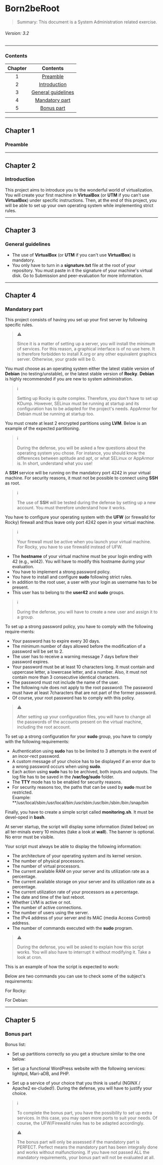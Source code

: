 # Born2beRoot
> Summary: This document is a System Administration related exercise.
###### Version: 3.2
---
### Contents

<div align="center">

| Chapter | Contents |
| :-----: | :------: |
| 1 | [Preamble](#Chapter-1) |
| 2 | [Introduction](#Chapter-2) |
| 3 | [General guidelines](#Chapter-3) |
| 4 | [Mandatory part](#Chapter-4) |
| 5 | [Bonus part](#Chapter-5) |

</div>

---
## Chapter 1
### Preamble

---
## Chapter 2
### Introduction

This project aims to introduce you to the wonderful world of virtualization.
<br>
You will create your first machine in **VirtualBox** (or **UTM** if you can't use **VirtualBox**) under specific instructions. Then, at the end of this project, you will be able to set up your own operating system while implementing strict rules.

---
## Chapter 3
### General guidelines

- The use of **VirtualBox** (or **UTM** if you can't use **VirtualBox**) is mandatory.
- You only have to turn in a **signature.txt** file at the root of your repository. You must paste in it the signature of your machine's virtual disk. Go to Submission and peer-evaluation for more information.

---
## Chapter 4
### Mandatory part

This project consists of having you set up your first server by following specific rules.

> ⚠️
>
> Since it is a matter of setting up a server, you will install the minimum of services. For this reason, a graphical interface is of no use here. It is therefore forbidden to install X.org or any other equivalent graphics server. Otherwise, your grade will be 0.

You must choose as an operating system either the latest stable version of **Debian** (no testing/unstable), or the latest stable version of **Rocky**. **Debian** is highly recommended if you are new to system administration.

> ℹ️
>
> Setting up Rocky is quite complex. Therefore, you don't have to set up KDump. However, SELinux must be running at startup and its configuration has to be adapted for the project's needs. AppArmor for Debian must be running at startup too.

You must create at least 2 encrypted partitions using **LVM**. Below is an example of the expected partitioning.

> ℹ️
>
> During the defense, you will be asked a few questions about the operating system you chose. For instance, you should know the differences between aptitude and apt, or what SELinux or AppArmor is. In short, understand what you use!

A **SSH** service will be running on the mandatory port 4242 in your virtual machine. For security reasons, it must not be possible to connect using **SSH** as root.

> ℹ️
>
> The use of **SSH** will be tested during the defense by setting up a new account. You must therefore understand how it works.

You have to configure your operating system with the **UFW** (or firewalld for Rocky) firewall and thus leave only port 4242 open in your virtual machine.

> ℹ️
>
> Your firewall must be active when you launch your virtual machine. For Rocky, you have to use firewalld instead of UFW.

- The **hostname** of your virtual machine must be your login ending with 42 (e.g., wil42). You will have to modify this hostname during your evaluation.
- You have to implement a strong password policy.
- You have to install and configure **sudo** following strict rules.
- In addition to the root user, a user with your login as username has to be present.
- This user has to belong to the **user42** and **sudo** groups.

> ℹ️
>
> During the defense, you will have to create a new user and assign it to a group.

To set up a strong password policy, you have to comply with the following require-ments:

- Your password has to expire every 30 days.
- The minimum number of days allowed before the modification of a password will be set to 2.
- The user has to receive a warning message 7 days before their password expires.
- Your password must be at least 10 characters long. It must contain and uppercase letter, a lowercase letter, and a number. Also, it must not contain more than 3 consecutive identical characters.
- The password must not include the name of the user.
- The following rule does not apply to the root password: The password must have at least 7characters that are not part of the former password.
- Of course, your root password has to comply with this policy.

> ⚠️
>
> After setting up your configuration files, you will have to change all the passwords of the accounts present on the virtual machine, including the root account.

To set up a strong configuration for your **sudo** group, you have to comply with the following requirements:

- Authentication using **sudo** has to be limited to 3 attempts in the event of an incor-rect password.
- A custom message of your choice has to be displayed if an error due to a wrong password occurs when using **sudo**.
- Each action using **sudo** has to be archived, both inputs and outputs. The log file has to be saved in the **/var/log/sudo** folder.
- The **TTY** mode has to be enabled for security reasons.
- For security reasons too, the paths that can be used by **sudo** must be restricted.<br>Example: **/usr/local/sbin:/usr/local/bin:/usr/sbin:/usr/bin:/sbin:/bin:/snap/bin

Finally, you have to create a simple script called **monitoring.sh**. It must be devel-oped in **bash**.

At server startup, the script will display some information (listed below) on all ter-minals every 10 minutes (take a look at **wall**). The banner is optional. No error must be visible.

Your script must always be able to display the following information:

- The architecture of your operating system and its kernel version.
- The number of physical processors.
- The number of virtual processors.
- The current available RAM on your server and its utilization rate as a percentage.
- The current available storage on your server and its utilization rate as a percentage.
- The current utilization rate of your processors as a percentage.
- The date and time of the last reboot.
- Whether LVM is active or not.
- The number of active connections.
- The number of users using the server.
- The IPv4 address of your server and its MAC (media Access Control) address.
- The number of commands executed with the **sudo** program.

> ⚠️
>
> During the defense, you will be asked to explain how this script works. You will also have to interrupt it without modifying it. Take a look at cron.

This is an example of how the script is expected to work:

Below are two commands you can use to check some of the subject's requirements:

For Rocky:

For Debian:

---
## Chapter 5
### Bonus part

Bonus list:

- Set up partitions correctly so you get a structure similar to the one below:

- Set up a functional WordPress website with the following services: lighttpd, Mari-aDB, and PHP.
- Set up a service of your choice that you think is useful (NGINX / Apache2 ex-cluded!). During the defense, you will have to justify your choice.

> ℹ️
>
> To complete the bonus part, you have the possibility to set up extra services. In this case, you may open more ports to suit your needs. Of course, the UFW/Firewalld rules has to be adapted accordingly.

> ⚠️
>
> The bonus part will only be assessed if the mandatory part is PERFECT. Perfect means the mandatory part has been integrally done and works without malfunctioning. If you have not passed ALL the mandatory requirements, your bonus part will not be evaluated at all.